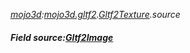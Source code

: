 _[mojo3d](../../modules/mojo3d/mojo3d-module.md):[mojo3d.gltf2](../../modules/mojo3d/mojo3d-gltf2.md).[Gltf2Texture](../../modules/mojo3d/mojo3d-gltf2-gltf2texture.md).source_
##### Field source:[Gltf2Image](../../modules/mojo3d/mojo3d-gltf2-gltf2image.md)
